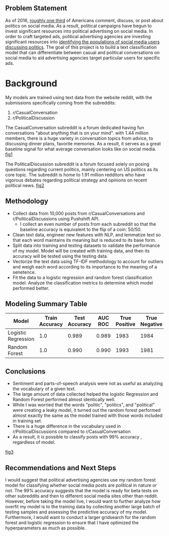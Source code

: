 ## Problem Statement

As of 2016, [roughly one third](https://www.pewresearch.org/internet/2016/10/25/political-content-on-social-media/) of Americans comment, discuss, or post about politics on social media. As a result, political campaigns have begun to invest significant resources into political advertising on social media. In order to craft targeted ads, political advertising agencies are investing significant resources into [identifying the populations of social media users discussing politics](https://www.americanbar.org/groups/crsj/publications/human_rights_magazine_home/voting-in-2020/political-advertising-on-social-media-platforms/). The goal of this project is to build a text classification model that can differentiate between casual and political conversations on social media to aid advertising agencies target particular users for specific ads. 

# Background

My models are trained using text data from the website reddit, with the submissions specifically coming from the subreddits: 
1. r/CasualConversation
2. r/PoliticalDiscussion

The CasualConversation subreddit is a forum dedicated having fun conversations "about anything that is on your mind". with 1.44 million members, there is a huge variety in conversation topics from advice, to discussing dinner plans, favorite memories. As a result, it serves as a great baseline signal for what average conversation looks like on social media.
[fig1](./Figures/most_casual_words.png)

The PoliticalDiscussion subreddit is a forum focused solely on posing questions regarding current politics, mainly centering on US politics as its core topic. The subreddit is home to 1.91 million redditors who have vigorous debates regarding political strategy and opinions on recent political news.
[fig2](./Figures/most_political_words.png)

## Methodology

* Collect data from 10,000 posts from r/CasualConversations and r/PoliticalDiscussions using Pushshift API.
    * I collect an even number of posts from each subreddit so that the baseline accuracy is equivalent to the flip of a coin: 50/50. 
* Clean text data, engineer new features with NLP, and lemmatize text so that each word maintains its meaning but is reduced to its base form.  
* Split data into training and testing datasets to validate the performance of my model. Model will be created with training data, and then its accuracy will be tested using the testing data. 
* Vectorize the text data using TF-IDF methodology to account for outliers and weigh each word according to its importance to the meaning of a senetence. 
* Fit the data to a logistic regression and random forest classification model. Analyze the classification metrics to determine which model performed better. 

## Modeling Summary Table

|Model| Train Accuracy| Test Accuracy| AUC ROC| True Positive| True Negative| False Positive| False Negative|
|---|---|---|---|---|---|---|---|
|Logistic Regression| 1.0|0.989|0.989|1983|1984|21|24|
|Random Forest|1.0|0.990|0.990|1993|1981|12|26|

## Conclusions

* Sentiment and parts-of-speech analysis were not as useful as analyzing the vocabulary of a given text. 
* The large amount of data collected helped the logistic Regression and Random Forest performed almost identically well.
* While I was worried that the words "politic", "politics", and "political" were creating a leaky model, it turned out the random forest performed almost exactly the same as the model trained with those words included in training set. 
* There is a huge difference in the vocabulary used in r/PoliticalDiscussions compared to r/CasualConversation
* As a result, it is possible to classify posts with 99% accuracy , regardless of model. 

[fig3](./Figures/confusion_matrix.png)

## Recommendations and Next Steps

I would suggest that political advertising agencies use my random forest model for classifying whether social media posts are political in nature or not. The 99% accuracy suggests that the model is ready for beta tests on other subreddits and then to different social media sites other than reddit. However, before taking the model live, I would want to further analyze how overfit my model is to the training data by collecting another large batch of testing samples and assessing the predictive accuracy of my model. Furthermore, I would want to conduct a larger gridsearch for the random forest and logistic regression to ensure that I have optimized the hyperparameters as much as possible.    
